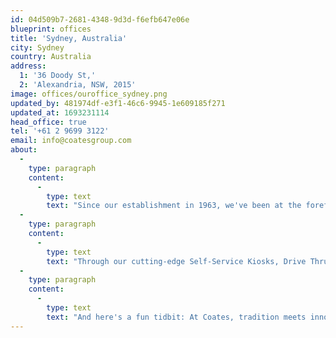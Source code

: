 ```yaml
---
id: 04d509b7-2681-4348-9d3d-f6efb647e06e
blueprint: offices
title: 'Sydney, Australia'
city: Sydney
country: Australia
address:
  1: '36 Doody St,'
  2: 'Alexandria, NSW, 2015'
image: offices/ouroffice_sydney.png
updated_by: 481974df-e3f1-46c6-9945-1e609185f271
updated_at: 1693231114
head_office: true
tel: '+61 2 9699 3122'
email: info@coatesgroup.com
about:
  -
    type: paragraph
    content:
      -
        type: text
        text: "Since our establishment in 1963, we've been at the forefront of revolutionising the way brands constantly look to elevate their customer experience. "
  -
    type: paragraph
    content:
      -
        type: text
        text: "Through our cutting-edge Self-Service Kiosks, Drive Thru Experience, and Switchboard™ CMS -  your customers’ ordering experience can be a breeze. Also, engage your customers with our Indoor and Outdoor Digital Menu Boards that showcase your offerings in stunning detail. But that's not all – we pay homage to our roots with Traditional Signage solutions that blend nostalgia with modernity. "
  -
    type: paragraph
    content:
      -
        type: text
        text: "And here's a fun tidbit: At Coates, tradition meets innovation as we proudly house the three longest-serving employees in the ANZ Market, boasting an incredible combined tenure of 73 years! Join us in shaping the future while cherishing our remarkable past."
---
```

